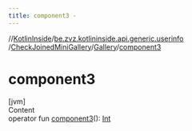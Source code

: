 ```yaml
---
title: component3 -
---
```

//[KotlinInside](../../../index.md)/[be.zvz.kotlininside.api.generic.userinfo](../../index.md)
/[CheckJoinedMiniGallery](../index.md)/[Gallery](index.md)/[component3](component3.md)

# component3

[jvm]  
Content  
operator fun [component3](component3.md)(): [Int](https://kotlinlang.org/api/latest/jvm/stdlib/kotlin/-int/index.html)  



